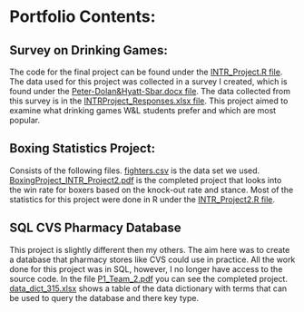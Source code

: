 # Portfolio Contents:

## Survey on Drinking Games:
The code for the final project can be found under the [INTR_Project.R file](https://github.com/D1Dolan/Portfolio/blob/main/INTR_Project.R). The data used for this project was collected in a survey I created, which is found under the [Peter-Dolan&Hyatt-Sbar.docx file](https://github.com/D1Dolan/Portfolio/blob/main/Peter-Dolan%26Hyatt-Sbar.docx). The data collected from this survey is in the [INTRProject_Responses.xlsx file](https://github.com/D1Dolan/Portfolio/blob/main/INTRProject_Responses.xlsx). This project aimed to examine what drinking games W&L students prefer and which are most popular. 

## Boxing Statistics Project:
Consists of the following files. [fighters.csv](https://github.com/D1Dolan/Portfolio/blob/main/fighters.csv) is the data set we used. [BoxingProject_INTR_Project2.pdf](https://github.com/D1Dolan/Portfolio/blob/main/BoxingProject_INTR_Project2.pdf) is the completed project that looks into the win rate for boxers based on the knock-out rate and stance. Most of the statistics for this project were done in R under the [INTR_Project2.R file](https://github.com/D1Dolan/Portfolio/blob/main/INTR_Project2.R).

## SQL CVS Pharmacy Database
This project is slightly different then my others. The aim here was to create a database that pharmacy stores like CVS could use in practice. All the work done for this project was in SQL, however, I no longer have access to the source code. In the file [P1_Team_2.pdf](https://github.com/D1Dolan/Portfolio/blob/main/P1_Team_2.pdf) you can see the completed project. [data_dict_315.xlsx](https://github.com/D1Dolan/Portfolio/blob/main/data_dict_315.xlsx) shows a table of the data dictionary with terms that can be used to query the database and there key type. 

